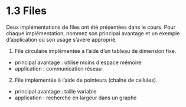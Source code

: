 # 1.3 Files
Deux implémentations de files ont été présentées dans le cours. Pour chaque implémentation, nommez son principal avantage et un exemple d’application où son usage s’avère approprié.

1. File circulaire implémentée à l’aide d’un tableau de dimension fixe.

* principal avantage : utilise moins d'espace mémoire
* application : communication réseau

2. File implémentée à l’aide de pointeurs (chaîne de cellules).

* principal avantage : taille variable
* application : recherche en largeur dans un graphe
